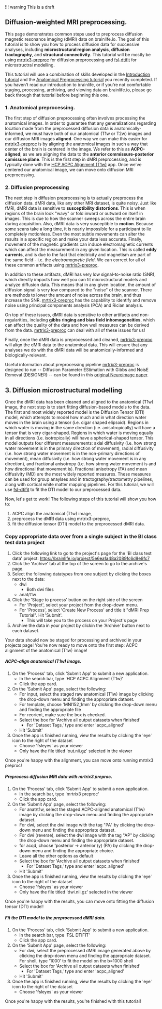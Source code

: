 !!! warning
    This is a draft

## Diffusion-weighted MRI preprocessing.

This page demonstrates common steps used to preprocess diffusion magnetic resonance imaging (dMRI) data on brainlife.io. The goal of this tutorial is to show you how to process diffusion data for successive analyses, including **microstructural region analysis**, **diffusion tractography**, and **structural connectivity**. This tutorial will be mostly be using [mrtrix3-preproc](https://brainlife.io/app/5a813e52dc4031003b8b36f9) for diffusion preprocessing and [fsl-dtifit](https://brainlife.io/app/5c1d67383e9c170177733d3f) for microstructral modelling.

This tutorial will use a combination of skills developed in the [Introduction tutorial](https://brainlife.io/docs/tutorial/introduction-to-brainlife/) and the [Anatomical Preprocessing tutorial](https://brainlife.io/docs/tutorial/t1w-preprocessing/) you recently completed. If you haven't read our introduction to brainlife, or if you're not comfortable staging, processing, archiving, and viewing data on brainlife.io, please go back through that tutorial before beginning this one.

### 1. Anatomical preprocessing.

The first step of diffusion preprocessing often involves processing the anatomical images. In order to guarantee that any generalizations regarding location made from the preprocessed diffusion data is anatomically-informed, we must have both of our anatomical (T1w or T2w) images and our diffusion MRI images **aligned**. One way we can make this easier for [mrtrix3-preproc](https://brainlife.io/app/5a813e52dc4031003b8b36f9) is by aligning the anatomical images in such a way that center of the brain is centered in the image. We refer to this as **ACPC-aligned**, as we are aligning the data to the **anterior commissure-posterior comissure plane**. This is the first step in dMRI preprocessing, and is typically done with the [HCP ACPC Alignment (T1w)](https://brainlife.io/app/5c61c69f14027a01b14adcb3) app. Once we've centered our anatomical image, we can move onto diffusion MRI preprocessing.

### 2. Diffusion preprocessing 

The next step in diffusion preprocessing is to actually preprocess the diffusion data. dMRI data, like any other MRI dataset, is quite noisy. Just like fMRI, dMRI data is sensitive to **susceptibility distortions**. This is when regions of the brain look "wavy" or fold inward or outward on itself in images. This is due to how the scanner sweeps across the entire brain during acquisition. Also, dMRI data is very susceptible to **motion**. Because some scans take a long time, it is nearly impossible for a participant to lie completely motionless. Even the most subtle movements can alter the results in a specific region and make your data less accurate. Finally, movement of the magnetic gradients can induce electromagnetic currents which can affect the measurement in any given location. This is called **eddy currents**, and is due to the fact that electricity and magnetism are part of the same field - i.e. the *electromagnetic field*. We can correct for all of these common artifacts using [mrtrix3-preproc](https://brainlife.io/app/5a813e52dc4031003b8b36f9).

In addition to these artifacts, dMRI has very low signal-to-noise ratio (SNR), which directly impacts how well you can fit microstructural models and analyze diffusion data. This means that in any given location, the amount of diffusion signal is very low compared to the "noise" of the scanner. There are methods to lower the amount of noise across the brain, and thus increase the SNR. [mrtrix3-preproc](https://brainlife.io/app/5a813e52dc4031003b8b36f9) has the capability to identify and remove noise using principal components analysis (PCA) and Rician analysis.

On top of these issues, dMRI data is sensitive to other artifacts and non-regularities, including **gibbs ringing and bias field inhomogeneities**, which can affect the quality of the data and how well measures can be derived from the data. [mrtrix3-preproc](https://brainlife.io/app/5a813e52dc4031003b8b36f9) can deal with all of these issues for us!

Finally, once the dMRI data is preprocessed and cleaned, [mrtrix3-preproc](https://brainlife.io/app/5a813e52dc4031003b8b36f9) will align the dMRI data to the anatomical data. This will ensure that any analyses we do with the dMRI data will be anatomically-informed and biologically-relevant.

Useful information about preprocessing pipeline [mrtrix3-preproc](https://brainlife.io/app/5a813e52dc4031003b8b36f9) is designed to run -- Diffusion Parameter EStimation with Gibbs and NoisE Removal (DESIGNER) -- can be found in this [original Neuroimage paper](https://pubmed.ncbi.nlm.nih.gov/30077743-evaluation-of-the-accuracy-and-precision-of-the-diffusion-parameter-estimation-with-gibbs-and-noise-removal-pipeline/).

## 3. Diffusion microstructural modelling

Once the dMRI data has been cleaned and aligned to the anatomical (T1w) image, the next step is to start fitting diffusion-based models to the data. The first and most widely reported model is the Diffusion Tensor (DTI) model, which attempts to model how much and in what direction water moves in the brain using a tensor (i.e. cigar shaped elipsoid). Regions in which water is moving in the same direction (i.e. anisotropically) will have a tensor that is very cigar-shaped. Regions in which water is moving equally in all directions (i.e. isotropically) will have a spherical-shaped tensor. This model outputs four different measurements: axial diffusivity (i.e. how strong water movement is in the primary direction of movement), radial diffusivity (i.e. how strong water movement is in the non-primary directions of movement), mean diffusivity (i.e. how strong water movement is in any direction), and fractional anisotropy (i.e. how strong water movement is and how directional that movement is). Fractional anisotropy (FA) and mean diffusivity (MD) are the most widely reported measures. These measures can be used for group anaylses and in tractography/tractometry pipelines, along with cortical white matter mapping pipelines. For this tutorial, we will use [fsl-dtifit](https://brainlife.io/app/5c1d67383e9c170177733d3f) to fit the DTI model to our preprocessed data.

Now, let's get to work! The following steps of this tutorial will show you how to:

1. ACPC align the anatomical (T1w) image, 
2. preprocess the dMRI data using mrtrix3-preproc,
3. fit the diffusion tensor (DTI) model to the preprocessed dMRI data.

### Copy appropriate data over from a single subject in the Bl class test data project

1. Click the following link to go to the project's page for the 'Bl class test data' project: https://brainlife.io/project/5e6ea1a48a2089fc6d8e9fc7
1. Click the 'Archive' tab at the top of the screen to go to the archive's page.
1. Select the following datatypes from one subject by clicking the boxes next to the data:
    * dwi
        * Both dwi files
    * anat/t1w
1. Click the 'Stage to process' button on the right side of the screen
    * For 'Project', select your project from the drop-down menu.
    * For 'Process', select 'Create New Process' and title it "dMRI Prep Tutorial". Hit 'Submit'.
        * This will take you to the process on your Project's page
1. Archive the data in your project by clickin the 'Archive' button next to each dataset.

Your data should now be staged for processing and archived in your projects page! You're now ready to move onto the first step: ACPC alignment of the anatomical (T1w) image!

##### ACPC-align anatomical (T1w) image.

1. On the 'Process' tab, click 'Submit App' to submit a new application.
    * In the search bar, type 'HCP ACPC Alignment (T1w)'
    * Click the app card.
1. On the 'Submit App' page, select the following:
    * For input, select the staged raw anatomical (T1w) image by clicking the drop-down menu and finding the appropriate dataset.
    * For template, choose 'MNI152_1mm' by clicking the drop-down menu and finding the appropriate file
    * For reorient, make sure the box is checked.
    * Select the box for 'Archive all output datasets when finished'
        * For 'Dataset Tags,' type and enter 'acpc_aligned'
    * Hit 'Submit'
1. Once the app is finished running, view the results by clicking the 'eye' icon to the right of the dataset
    * Choose 'fsleyes' as your viewer
    * Only have the file titled 'out.nii.gz' selected in the viewer

Once you're happy with the alignment, you can move onto running mrtrix3 preproc!

##### Preprocess diffusion MRI data with mrtrix3 preproc.

1. On the 'Process' tab, click 'Submit App' to submit a new application.
    * In the search bar, type 'mrtrix3 preproc'
    * Click the app card.
1. On the 'Submit App' page, select the following:
    * For anat/t1w, select the staged ACPC-aligned anatomical (T1w) image by clicking the drop-down menu and finding the appropriate dataset.
    * For dwi, select the dwi image with the tag "PA" by clicking the drop-down menu and finding the appropriate dataset.
    * For dwi (reverse), select the dwi image with the tag "AP" by clicking the drop-down menu and finding the appropriate dataset.
    * for acqd, choose 'posterior -> anterior (y) (PA) by clicking the drop-down menu and finding the appropriate choice.
    * Leave all the other options as default
    * Select the box for 'Archive all output datasets when finished'
        * For 'Dataset Tags,' type and enter 'acpc_aligned'
    * Hit 'Submit'
1. Once the app is finished running, view the results by clicking the 'eye' icon to the right of the dataset
    * Choose 'fsleyes' as your viewer
    * Only have the file titled 'dwi.nii.gz' selected in the viewer

Once you're happy with the results, you can move onto fitting the diffusion tensor (DTI) model!

##### Fit the DTI model to the preprocessed dMRI data.

1. On the 'Process' tab, click 'Submit App' to submit a new application.
    * In the search bar, type 'FSL DTIFIT'
    * Click the app card.
1. On the 'Submit App' page, select the following:
    * For dwi, select the preprocessed dMRI image generated above by clicking the drop-down menu and finding the appropriate dataset.
    For shell, type '1000' to fit the model on the b=1000 shell
    * Select the box for 'Archive all output datasets when finished'
        * For 'Dataset Tags,' type and enter 'acpc_aligned'
    * Hit 'Submit'
1. Once the app is finished running, view the results by clicking the 'eye' icon to the right of the dataset
    * Choose 'fsleyes' as your viewer

Once you're happy with the results, you're finished with this tutorial!

